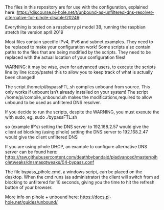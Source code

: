 The files in this repository are for use with the configuration, explained here:
https://discourse.pi-hole.net/t/unbound-as-unfiltered-dns-resolver-alternative-for-pihole-disable/20246

Everything is tested on a raspberry pi model 3B, running the raspbian stretch lite version april 2019

Most files contain specific IPv4, IPv6 and subnet examples.
They need to be replaced to make your configuration work!
Some scripts also contain paths to the files that are being modified by the scripts.
They need to be replaced with the actual location of your configuration files!

WARNING: it may be wise, even for advanced users, to execute the scripts line by line (copy/paste) this to allow you to keep track of what is actually been changed!

The script /home/pi/bypassFTL.sh compiles unbound from source. This only works if unbount isn’t already installed on your system!
The script /home/pi/compile_unbound.sh makes the modifications,required to allow unbound to be used as unfiltered DNS resolver.

If you decide to run the scripts, despite the WARNING, you must exexute the with sudo, eg. sudo ./bypassFTL.sh

so (example IP's)
setting the DNS server to 192.168.2.57 would give the client ad blocking (using pihole)
setting the DNS server to 192.168.2.47 would give the client unfiltered DNS

If you are using pihole DHCP, an example to configure alternative DNS server can be found here:
https://raw.githubusercontent.com/deathbybandaid/piadvanced/master/piholetweaks/dnsmasqtweaks/04-bypass.conf

The file bypass_pihole.cmd, a windows script, can be placed on the desktop. When the cmd runs (as administrator) the client will switch from ad blocking to unfiltered for 10 seconds, giving you the time to hit the refresh button of your browser. 

More info on pihole + unbound here:
https://docs.pi-hole.net/guides/unbound/
